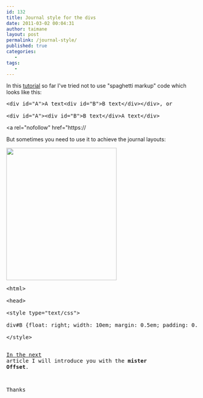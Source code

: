 ```yaml
---
id: 132
title: Journal style for the divs
date: 2011-03-02 00:04:31
author: taimane
layout: post
permalink: /journal-style/
published: true
categories:
   -
tags:
   -
---
```

In this <a href="https://programming-review.com/cssdivs/">tutorial</a> so far I've tried not to use "spaghetti markup" code which looks like this:

<pre>&lt;div id=&quot;A&quot;&gt;A text&lt;div id=&quot;B&quot;&gt;B text&lt;/div&gt;&lt;/div&gt;, or

&lt;div id=&quot;A&quot;&gt;&lt;div id=&quot;B&quot;&gt;B text&lt;/div&gt;A text&lt;/div&gt;</pre>

<a rel="nofollow" href="https://

But sometimes you need to use it to achieve the journal layouts:



<a href="https://programming-review.com/wp-content/uploads/2011/03/floatright.png"><img src="https://programming-review.com/wp-content/uploads/2011/03/floatright.png" alt="" title="floatright" width="291" height="348" class="aligncenter size-full wp-image-133" /></a>

 

<pre>&lt;html&gt; 

&lt;head&gt; 

&lt;style type=&quot;text/css&quot;&gt;

div#B {float: right; width: 10em; margin: 0.5em; padding: 0.5em; border: 1px solid;}

&lt;/style&gt; 
<a rel="nofollow" href="https://
&lt;/head&gt;

&lt;body&gt;

&lt;div id=&quot;A&quot;&gt;

text text text text text text text text text text text text text text text text text text text text 

&lt;div id=&quot;B&quot;&gt;journal float right&lt;/div&gt;

text text text text text text text text text text text text text text text text text text text text 

text text text text text text text text text text text text text text text text text text text text 

&lt;/div&gt;

&lt;/body&gt;

&lt;/html&gt;</pre>



In the case of jurnal layouts you must mix up your text with the markup. If you somehow manage to do the same without using "spaghetti markup" please let me know the technique. 

In the <a href="https://programming-review.com/offset/">next</a> article I will introduce you with the <strong>mister Offset</strong>.



Thanks

  

